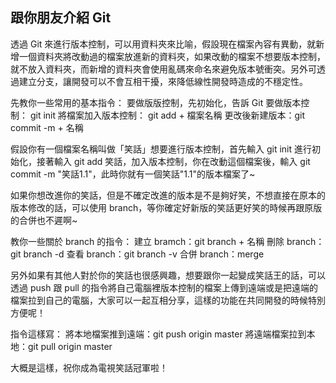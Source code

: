 ﻿## 跟你朋友介紹 Git

透過 Git 來進行版本控制，可以用資料夾來比喻，假設現在檔案內容有異動，就新增一個資料夾將改動過的檔案放進新的資料夾，如果改動的檔案不想要版本控制，就不放入資料夾，而新增的資料夾會使用亂碼來命名來避免版本號衝突。另外可透過建立分支，讓開發可以不會互相干擾，來降低線性開發時造成的不穩定性。

先教你一些常用的基本指令：
要做版版控制，先初始化，告訴 Git 要做版本控制： git init
將檔案加入版本控制： git add + 檔案名稱
更改後新建版本：git commit -m + 名稱

假設你有一個檔案名稱叫做「笑話」想要進行版本控制，首先輸入 git init 進行初始化，接著輸入 git add 笑話，加入版本控制，你在改動這個檔案後，輸入 git commit -m "笑話1.1"，此時你就有一個笑話"1.1"的版本檔案了~

如果你想改進你的笑話，但是不確定改進的版本是不是夠好笑，不想直接在原本的版本修改的話，可以使用 branch，等你確定好新版的笑話更好笑的時候再跟原版的合併也不遲啊~

教你一些關於 branch 的指令：
建立 bramch：git branch + 名稱
刪除 branch：git branch -d
查看 branch：git branch -v
合併 branch：merge

另外如果有其他人對於你的笑話也很感興趣，想要跟你一起變成笑話王的話，可以透過 push 跟 pull 的指令將自己電腦裡版本控制的檔案上傳到遠端或是把遠端的檔案拉到自己的電腦，大家可以一起互相分享，這樣的功能在共同開發的時候特別方便呢！

指令這樣寫：
將本地檔案推到遠端：git push origin master
將遠端檔案拉到本地：git pull origin master

大概是這樣，祝你成為電視笑話冠軍啦！


